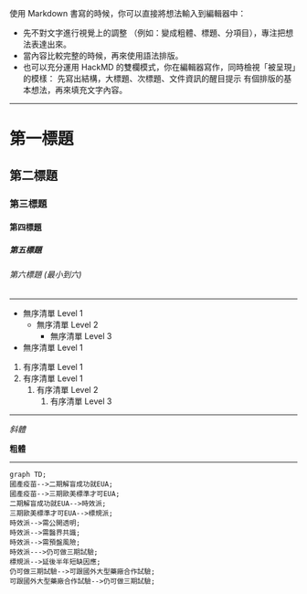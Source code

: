 使用 Markdown 書寫的時候，你可以直接將想法輸入到編輯器中：

* 先不對文字進行視覺上的調整 （例如：變成粗體、標題、分項目），專注把想法表達出來。
* 當內容比較完整的時候，再來使用語法排版。
* 也可以充分運用 HackMD 的雙欄模式，你在編輯器寫作，同時檢視「被呈現」的模樣：
  先寫出結構，大標題、次標題、文件資訊的醒目提示
  有個排版的基本想法，再來填充文字內容。
  
<hr/>

# 第一標題
## 第二標題
### 第三標題
#### 第四標題
##### 第五標題
###### 第六標題 (最小到六)

<hr/>

- 無序清單 Level 1
  - 無序清單 Level 2
    - 無序清單 Level 3
- 無序清單 Level 1

1. 有序清單 Level 1
2. 有序清單 Level 1
   1. 有序清單 Level 2
      1. 有序清單 Level 3

<hr/>

*斜體*

**粗體**

<hr/>

``` mermaid
graph TD;
國產疫苗-->二期解盲成功就EUA;
國產疫苗-->三期歐美標準才可EUA;
二期解盲成功就EUA-->時效派;
三期歐美標準才可EUA-->標規派;
時效派-->需公開透明;
時效派-->需醫界共識;
時效派-->需預盤風險;
時效派--->仍可做三期試驗;
標規派-->延後半年短缺因應;
仍可做三期試驗-->可跟國外大型藥廠合作試驗;
可跟國外大型藥廠合作試驗-->仍可做三期試驗;
```

